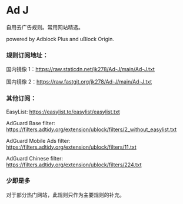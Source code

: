 # Ad J

自用去广告规则。常用网站精选。

powered by Adblock Plus and uBlock Origin.

### 规则订阅地址：

国内镜像 1：https://raw.staticdn.net/jk278/Ad-J/main/Ad-J.txt

国内镜像 2：https://raw.fastgit.org/jk278/Ad-J/main/Ad-J.txt

### 其他订阅：

EasyList: https://easylist.to/easylist/easylist.txt

AdGuard Base filter: https://filters.adtidy.org/extension/ublock/filters/2_without_easylist.txt

AdGuard Mobile Ads filter: https://filters.adtidy.org/extension/ublock/filters/11.txt

AdGuard Chinese filter: https://filters.adtidy.org/extension/ublock/filters/224.txt

### 少即是多
对于部分热门网站，此规则只作为主要规则的补充。
